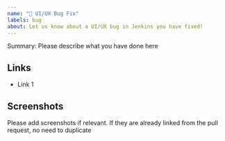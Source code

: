 ```yaml
---
name: "🚀 UI/UX Bug Fix"
labels: bug
about: Let us know about a UI/UX bug in Jenkins you have fixed!
---
```


Summary: Please describe what you have done here

## Links 

<!-- Link the related pull requests, documentation pages and other materials. -->

* Link 1

## Screenshots

Please add screenshots if relevant.
If they are already linked from the pull request, no need to duplicate
